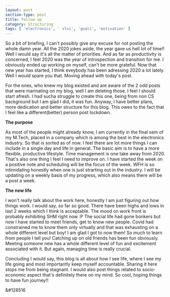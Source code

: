 ```yaml
---
layout: post
section-type: post
title: follow up
category: Structuring
tags: [ 'electronics', ' vlsi', 'goals', 'motivation' ]
---
```

So a bit of briefing, I can't possibly give any excuse for not posting the whole damn year. All the 2020 jokes aside, the year gave us hell lot of time!! Well I would say it's all
the matter of priorities. And as far as productivity is concerned, I feel 2020 was the year of introspection and transition for me. I obviously ended up working on myself, can't be more grateful.
Now that new year has started, I think eveybody has been adressing 2020 a lot lately. Well I would spare you that. Moving ahead with today's post. 

For the ones, who knew my blog existed and are aware of the 2 odd posts that were marinating on my blog, well I am deleting those. I feel I should start afresh. I had sucha struggle to create this one, 
being from non CS background but I am glad I did, it was fun. Anyway, I have better plans, more dedication and better structure for this blog. This owes to the fact that I feel like a different(better) 
person post lockdown.

**The purpose**

As most of the people might already know, I am currently in the final sem of my M.Tech, placed in a company which is among the best in the electronics industry. So that is sorted as of now.
I feel there are lot more things I can include in a single day and life in general. The basic aim is to have a more flexible, productive lifestyle. Time management is one take away from 2020.
That's also one thing I feel I need to improve on. I have started the week on a positive note and scheduling will be the focus of the week. WFH is so intimidating honestly when one is just
strarting out in the industry. I will be updating on a weekly basis of my progress, which also means there will be a post a week.

**The new life**

I won't really talk about the work here, honestly I am just figuring out how things work. I would say, so far so good. There have been highs and lows in last 2 weeks which I think is acceptable.
The mood on work front is probably exhibiting SHM right now :P The social life had gone bonkers but now I have started to meet friends, get to know new people. Covid had constrained me to know 
them only virtually and that was exhausting on a whole different level but boy! I am glad I got to now them! So much to learn from people I tell you! Catching up on old friends has been fun 
obviously. Meeting someone new has a whole different level of fun and excitement associated with it. But again, managing time is really crucial.

Concluding I would say, this blog is all about how I see life, where I see my life going and most importantly keep myself accountable. Sharing it here stops me from being stagnant. I would also
post things related to socio-economic aspect that's definitely there on my mind. So cool, hoping things to have fun journey!! <p>&#128516 </p>
